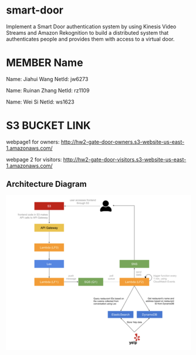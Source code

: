 # smart-door
Implement a Smart Door authentication system by using Kinesis Video Streams and Amazon Rekognition to build a
distributed system that authenticates people and provides them with access to a virtual
door.


# MEMBER Name
Name: Jiahui Wang NetId: jw6273

Name: Ruinan Zhang NetId: rz1109

Name: Wei Si NetId: ws1623

# S3 BUCKET LINK
webpage1 for owners:
http://hw2-gate-door-owners.s3-website-us-east-1.amazonaws.com/


webpage 2 for visitors:
http://hw2-gate-door-visitors.s3-website-us-east-1.amazonaws.com/


## Architecture Diagram ##

![](https://github.com/siwei6525/AWS_chat_bot/blob/master/Architecture%20Diagram.png)



